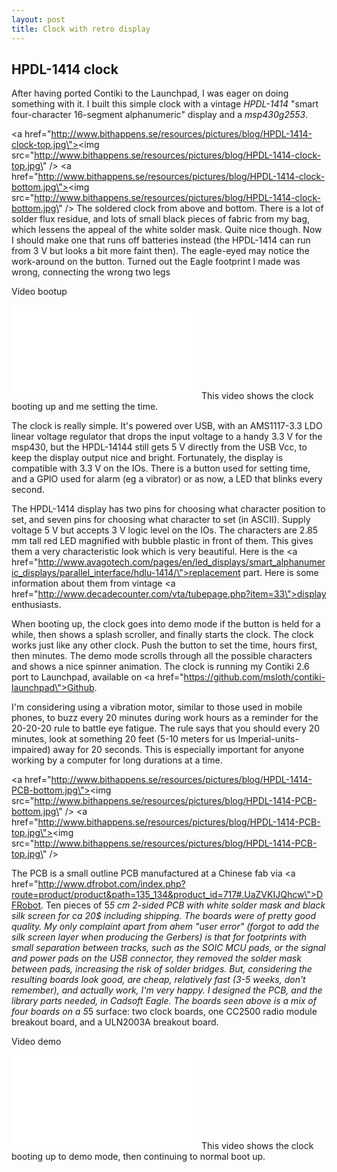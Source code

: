 ```yaml
---
layout: post
title: Clock with retro display
---
```



## HPDL-1414 clock

After having ported Contiki to the Launchpad, I was eager on doing something with it. I built this simple clock with a vintage *HPDL-1414* \"smart four-character 16-segment alphanumeric\" display and a *msp430g2553*.

<a href=\"http://www.bithappens.se/resources/pictures/blog/HPDL-1414-clock-top.jpg\"><img src=\"http://www.bithappens.se/resources/pictures/blog/HPDL-1414-clock-top.jpg\" /></a>
<a href=\"http://www.bithappens.se/resources/pictures/blog/HPDL-1414-clock-bottom.jpg\"><img src=\"http://www.bithappens.se/resources/pictures/blog/HPDL-1414-clock-bottom.jpg\" /></a>
The soldered clock from above and bottom. There is a lot of solder flux residue, and lots of small black pieces of fabric from my bag, which lessens the appeal of the white solder mask. Quite nice though. Now I should make one that runs off batteries instead (the HPDL-1414 can run from 3 V but looks a bit more faint then). The eagle-eyed may notice the work-around
on the button. Turned out the Eagle footprint I made was wrong, connecting the wrong two legs


<!--more-->

Video bootup
<iframe width=\"480\" height=\"270\" src=\"https://www.youtube-nocookie.com/embed/X6pWpAnn9J8\" frameborder=\"0\" allowfullscreen></iframe>
This video shows the clock booting up and me setting the time.

The clock is really simple. It\'s powered over USB, with an AMS1117-3.3 LDO linear voltage regulator that drops the input voltage to a handy 3.3 V for the msp430, but the HPDL-14144 still gets 5 V directly from the USB Vcc, to keep the display output nice and bright. Fortunately, the display is compatible with 3.3 V on the IOs. There is a button used for setting time, and a GPIO used for alarm (eg a vibrator) or as now, a LED that blinks every second.

The HPDL-1414 display has two pins for choosing what character position to set, and seven pins for choosing what character to set (in ASCII). Supply voltage 5 V but accepts 3 V logic level on the IOs. The characters are 2.85 mm tall red LED magnified with bubble plastic in front of them. This gives them a very characteristic look which is very beautiful. Here is the <a href=\"http://www.avagotech.com/pages/en/led_displays/smart_alphanumeric_displays/parallel_interface/hdlu-1414/\">replacement part</a>. Here is some information about them from vintage <a href=\"http://www.decadecounter.com/vta/tubepage.php?item=33\">display enthusiasts</a>.


When booting up, the clock goes into demo mode if the button is held for a while, then shows a splash scroller, and finally starts the clock. The clock works just like any other clock. Push the button to set the time, hours first, then minutes. The demo mode scrolls through all the possible characters and shows a nice spinner animation. The clock is running my Contiki 2.6 port to Launchpad, available on <a href=\"https://github.com/msloth/contiki-launchpad\">Github</a>. 

I\'m considering using a vibration motor, similar to those used in mobile phones, to buzz every 20 minutes during work hours as a reminder for the 20-20-20 rule to battle eye fatigue. The rule says that you should every 20 minutes, look at something 20 feet (5-10 meters for us Imperial-units-impaired) away for 20 seconds. This is especially important for anyone working by a computer for long durations at a time.

<a href=\"http://www.bithappens.se/resources/pictures/blog/HPDL-1414-PCB-bottom.jpg\"><img src=\"http://www.bithappens.se/resources/pictures/blog/HPDL-1414-PCB-bottom.jpg\" /></a>
<a href=\"http://www.bithappens.se/resources/pictures/blog/HPDL-1414-PCB-top.jpg\"><img src=\"http://www.bithappens.se/resources/pictures/blog/HPDL-1414-PCB-top.jpg\" /></a>

The PCB is a small outline PCB manufactured at a Chinese fab via <a href=\"http://www.dfrobot.com/index.php?route=product/product&path=135_134&product_id=717#.UaZVKIJQhcw\">DFRobot</a>. Ten pieces of 5*5 cm 2-sided PCB with white solder mask and black silk screen for ca 20$ including shipping. The boards were of pretty good quality. My only complaint apart from *ahem* \"user error\" (forgot to add the silk screen layer when producing the Gerbers) is that for footprints with small separation between tracks, such as the SOIC MCU pads, or the signal and power pads on the USB connector, they removed the solder mask between pads, increasing the risk of solder bridges. But, considering the resulting boards look good, are cheap, relatively fast (3-5 weeks, don\'t remember), and actually work, I\'m very happy. I designed the PCB, and the library parts needed, in Cadsoft Eagle. The boards seen above is a mix of four boards on a 5*5 surface: two clock boards, one CC2500 radio module breakout board, and a ULN2003A breakout board.

Video demo
<iframe width=\"480\" height=\"270\" src=\"https://www.youtube-nocookie.com/embed/H-n53o-2VUA\" frameborder=\"0\" allowfullscreen></iframe>
This video shows the clock booting up to demo mode, then continuing to normal boot up.

